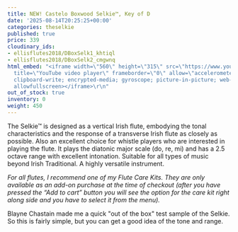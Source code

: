```yaml
---
title: NEW! Castelo Boxwood Selkie™, Key of D
date: '2025-08-14T20:25:25+00:00'
categories: theselkie
published: true
price: 339
cloudinary_ids:
- ellisflutes2018/DBoxSelk1_khtiql
- ellisflutes2018/DBoxSelk2_cmgwnq
html_embed: "<iframe width=\"560\" height=\"315\" src=\"https://www.youtube.com/embed/pUAXes7F6nw?si=HPtbvYg14TdH46hX\"
  title=\"YouTube video player\" frameborder=\"0\" allow=\"accelerometer; autoplay;
  clipboard-write; encrypted-media; gyroscope; picture-in-picture; web-share\" referrerpolicy=\"strict-origin-when-cross-origin\"
  allowfullscreen></iframe>\r\n"
out_of_stock: true
inventory: 0
weight: 450
---
```


The Selkie™ is designed as a vertical Irish flute, embodying the tonal characteristics and the response of a transverse Irish flute as closely as possible.  Also an excellent choice for whistle players who are interested in playing the flute.   It plays the diatonic major scale (do, re, mi) and has a 2.5 octave range with excellent intonation.  Suitable for all types of music beyond Irish Traditional.  A highly versatile instrument.

*For all flutes, I recommend one of my Flute Care Kits. They are only available as an add-on purchase at the time of checkout (after you have pressed the “Add to cart” button you will see the option for the care kit right along side and you have to select it from the menu).*

Blayne Chastain made me a quick "out of the box" test sample of the Selkie.  So this is fairly simple, but you can get a good idea of the tone and range.